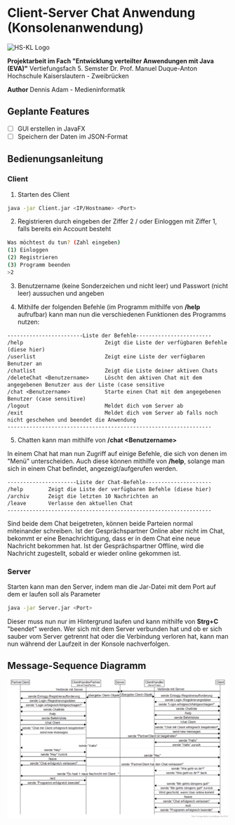 # Client-Server Chat Anwendung (Konsolenanwendung)

![HS-KL Logo](https://www.hs-kl.de/typo3conf/ext/hskl_base/Resources/Public/Images/sprites/hskl-logo.svg)

**Projektarbeit im Fach "Entwicklung verteilter Anwendungen mit Java (EVA)"**
Vertiefungsfach 5. Semster
Dr. Prof. Manuel Duque-Anton
Hochschule Kaiserslautern - Zweibrücken

**Author**
 Dennis Adam - Medieninformatik

## Geplante Features

- [ ] GUI erstellen in JavaFX
- [ ] Speichern der Daten im JSON-Format

## Bedienungsanleitung

### Client

1. Starten des Client

```bash
java -jar Client.jar <IP/Hostname> <Port>
```

2. Registrieren durch eingeben der Ziffer 2 / oder Einloggen mit Ziffer 1, falls bereits ein Account besteht

```bash
Was möchtest du tun? (Zahl eingeben)
(1) Einloggen
(2) Registrieren
(3) Programm beenden
>2
```

3. Benutzername (keine Sonderzeichen und nicht leer) und Passwort (nicht leer) aussuchen und angeben
 
4. Mithilfe der folgenden Befehle (im Programm mithilfe von **/help** aufrufbar) kann man nun die verschiedenen Funktionen des Programms nutzen:

```
------------------------Liste der Befehle------------------------
/help                          Zeigt die Liste der verfügbaren Befehle (diese hier)
/userlist                      Zeigt eine Liste der verfügbaren Benutzer an
/chatlist                      Zeigt die Liste deiner aktiven Chats
/deleteChat <Benutzername>     Löscht den aktiven Chat mit dem angegebenen Benutzer aus der Liste (case sensitive
/chat <Benutzername>           Starte einen Chat mit dem angegebenen Benutzer (case sensitive)
/logout                        Meldet dich vom Server ab
/exit                          Meldet dich vom Server ab falls noch nicht geschehen und beendet die Anwendung
-----------------------------------------------------------------
```

5. Chatten kann man mithilfe von **/chat \<Benutzername>**

In einem Chat hat man nun Zugriff auf einige Befehle, die sich von denen im "Menü" unterscheiden. Auch diese können mithilfe von **/help**, solange man sich in einem Chat befindet, angezeigt/aufgerufen werden.

```
----------------------Liste der Chat-Befehle---------------------
/help        Zeigt die Liste der verfügbaren Befehle (diese hier)
/archiv      Zeigt die letzten 10 Nachrichten an
/leave       Verlasse den aktuellen Chat
-----------------------------------------------------------------
```

Sind beide dem Chat beigetreten, können beide Parteien normal miteinander schreiben. Ist der Gesprächspartner Online aber nicht im Chat, bekommt er eine Benachrichtigung, dass er in dem Chat eine neue Nachricht bekommen hat. Ist der Gesprächspartner Offline, wird die Nachricht zugestellt, sobald er wieder online gekommen ist.

### Server

Starten kann man den Server, indem man die Jar-Datei mit dem Port auf dem er laufen soll als Parameter

```bash
java -jar Server.jar <Port>
```

Dieser muss nun nur im Hintergrund laufen und kann mithilfe von **Strg+C** "beendet" werden.
Wer sich mit dem Server verbunden hat und ob er sich sauber vom Server getrennt hat oder die Verbindung verloren hat, kann man nun während der Laufzeit in der Konsole nachverfolgen.

## Message-Sequence Diagramm

![Message-Sequence Chart](./src/img/mscEvaProjekt.png)
